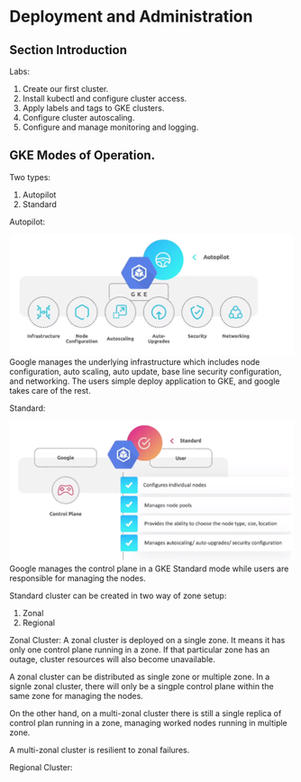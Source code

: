 # Deployment and Administration


## Section Introduction

Labs:
1. Create our first cluster. 
2. Install kubectl and configure cluster access.
3. Apply labels and tags to GKE clusters. 
4. Configure cluster autoscaling. 
5. Configure and manage monitoring and logging. 


## GKE Modes of Operation. 

Two types:

1. Autopilot
2. Standard


Autopilot: 

![GKE Autopilot](../static/4.png)
Google manages the underlying infrastructure which includes node configuration, auto scaling, auto update, base line security configuration, and networking. The users simple deploy application to GKE, and google takes care of the rest. 


Standard:

![GKE Autopilot](../static/5.png)
Google manages the control plane in a GKE Standard mode while users are responsible for managing the nodes. 

Standard cluster can be created in two way of zone setup:

1. Zonal
2. Regional


Zonal Cluster: A zonal cluster is deployed on a single zone. It means it has only one control plane running in a zone. If that particular zone has an outage, cluster resources will also become unavailable. 

A zonal cluster can be distributed as single zone or multiple zone. 
In a signle zonal cluster, there will only be a singple control plane within the same zone for managing the nodes. 

On the other hand, on a multi-zonal cluster there is still a single replica of control plan running in a zone, managing worked nodes running in multiple zone. 

A multi-zonal cluster is resilient to zonal failures. 


Regional Cluster: 

















